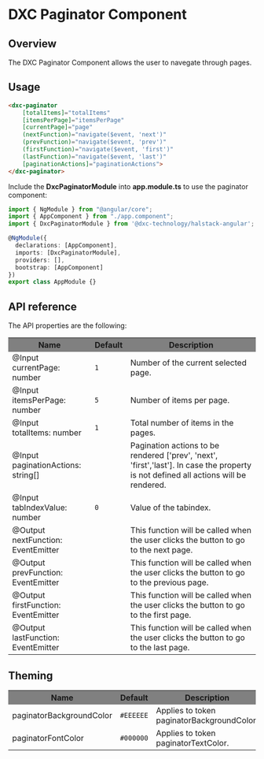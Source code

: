 # DXC Paginator Component

## Overview

The DXC Paginator Component allows the user to navegate through pages.

## Usage

```html
<dxc-paginator 
    [totalItems]="totalItems"
    [itemsPerPage]="itemsPerPage"
    [currentPage]="page"
    (nextFunction)="navigate($event, 'next')"
    (prevFunction)="navigate($event, 'prev')"
    (firstFunction)="navigate($event, 'first')"
    (lastFunction)="navigate($event, 'last')"
    [paginationActions]="paginationActions">
</dxc-paginator>
```

Include the **DxcPaginatorModule** into **app.module.ts** to use the paginator component:

```ts
import { NgModule } from "@angular/core";
import { AppComponent } from "./app.component";
import { DxcPaginatorModule } from '@dxc-technology/halstack-angular';

@NgModule({
  declarations: [AppComponent],
  imports: [DxcPaginatorModule],
  providers: [],
  bootstrap: [AppComponent]
})
export class AppModule {}
```

## API reference

The API properties are the following:

<table>
    <tr style="background-color: grey">
        <th>Name</th>
        <th>Default</th>
        <th>Description</th>
    </tr>
    <tr>
        <td>@Input<br>currentPage: number</td>
        <td><code>1</code></td>
        <td>Number of the current selected page.</td>
    </tr>
    <tr>
        <td>@Input<br>itemsPerPage: number</td>
        <td><code>5</code></td>
        <td>Number of items per page.</td>
    </tr>
    <tr>
        <td>@Input<br>totalItems: number</td>
        <td><code>1</code></td>
        <td>Total number of items in the pages.</td>
    </tr>
    <tr>
        <td>@Input<br>paginationActions: string[]</td>
        <td></td>
        <td>
            Pagination actions to be rendered ['prev', 'next', 'first','last']. 
            In case the property is not defined all actions will be rendered.
        </td>
    </tr>
    <tr>
      <td>@Input<br>tabIndexValue: number</td>
      <td><code>0</code></td>
      <td>
        Value of the tabindex.
      </td>
    </tr>
    <tr>
        <td>@Output<br>nextFunction: EventEmitter</td>
        <td></td>
        <td>This function will be called when the user clicks the button to go to the next page.</td>
    </tr>
    <tr>
        <td>@Output<br>prevFunction: EventEmitter</td>
        <td></td>
        <td>This function will be called when the user clicks the button to go to the previous page.</td>
    </tr>
    <tr>
        <td>@Output<br>firstFunction: EventEmitter</td>
        <td></td>
        <td>This function will be called when the user clicks the button to go to the first page.</td>
    </tr>
    <tr>
        <td>@Output<br>lastFunction: EventEmitter</td>
        <td></td>
        <td>This function will be called when the user clicks the button to go to the last page.</td>
    </tr>
</table>

## Theming
<table>
    <tr style="background-color: grey">
        <th>Name</th>
        <th>Default</th>
        <th>Description</th>
    </tr>
    <tr>
        <td>paginatorBackgroundColor</td>
        <td><code>#EEEEEE</code></td>
        <td>Applies to token paginatorBackgroundColor.</td>
    </tr>
    <tr>
        <td>paginatorFontColor</td>
        <td><code>#000000</code></td>
        <td>Applies to token paginatorTextColor.</td>
    </tr>
</table>